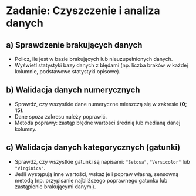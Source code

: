 # Zadanie: Czyszczenie i analiza danych

## a) Sprawdzenie brakujących danych
- Policz, ile jest w bazie brakujących lub nieuzupełnionych danych.
- Wyświetl statystyki bazy danych z błędami (np. liczba braków w każdej kolumnie, podstawowe statystyki opisowe).

## b) Walidacja danych numerycznych
- Sprawdź, czy wszystkie dane numeryczne mieszczą się w zakresie **(0; 15)**.
- Dane spoza zakresu należy poprawić.
- Metoda poprawy: zastąp błędne wartości średnią lub medianą danej kolumny.

## c) Walidacja danych kategorycznych (gatunki)
- Sprawdź, czy wszystkie gatunki są napisami: `"Setosa"`, `"Versicolor"` lub `"Virginica"`.
- Jeśli występują inne wartości, wskaż je i popraw własną, sensowną metodą (np. przypisanie najbliższego poprawnego gatunku lub zastąpienie brakującymi danymi).
